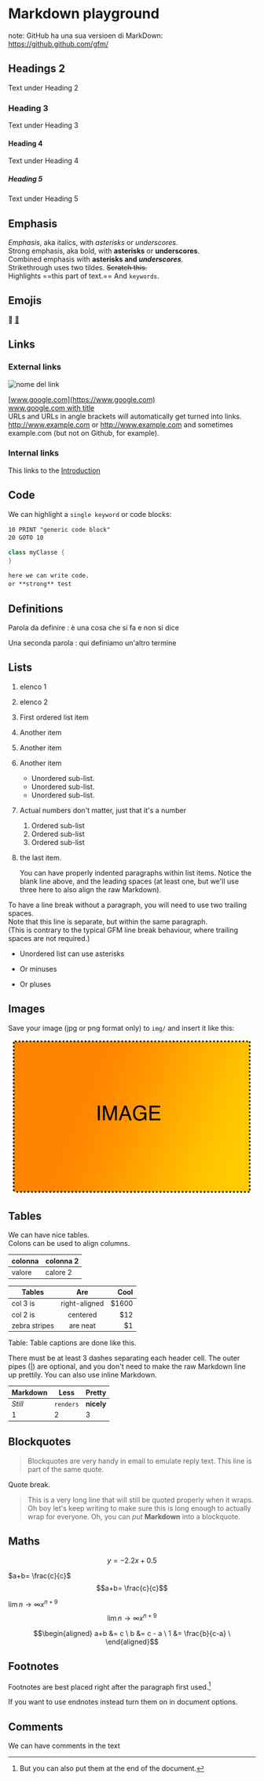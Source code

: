 # Markdown playground

note: GitHub ha una sua versioen di MarkDown: <https://github.github.com/gfm/>

## Headings 2

Text under Heading 2

### Heading 3

Text under Heading 3

#### Heading 4

Text under Heading 4

##### Heading 5

Text under Heading 5

## Emphasis

*Emphasis*, aka italics, with *asterisks* or _underscores_.  
Strong emphasis, aka bold, with **asterisks** or __underscores__.  
Combined emphasis with **asterisks and _underscores_**.  
Strikethrough uses two tildes. ~~Scratch this.~~  
Highlights ==this part of text.==
And `keywords`.  

## Emojis
🤣
[🤣](https://stefanocecere.com) 

## Links

### External links

![nome del link](http://www.sito.com)


[www.google.com](https://www.google.com)  
[www.google.com with title](https://www.google.com "Google's Homepage")   
URLs and URLs in angle brackets will automatically get turned into links.
http://www.example.com or <http://www.example.com> and sometimes
example.com (but not on Github, for example).

### Internal links
This links to the [Introduction](10_Introduzione.md) 

## Code

We can highlight a `single keyword` or code blocks:




```
10 PRINT "generic code block"
20 GOTO 10
```

```csharp
class myClasse {
}
```

```markdown
here we can write code.  
or **strong** test
```


## Definitions

Parola da definire
:  è una cosa che si fa e non si dice

Una seconda parola
:  qui definiamo un'altro termine

## Lists
1. elenco 1
2. elenco 2






1. First ordered list item
2. Another item
3. Another item
4. Another item
   - Unordered sub-list.
   - Unordered sub-list.
   - Unordered sub-list.
1. Actual numbers don't matter, just that it's a number
   1. Ordered sub-list
   1. Ordered sub-list
   1. Ordered sub-list
4. the last item.

   You can have properly indented paragraphs within list items. Notice the blank line above, and the leading spaces (at least one, but we'll use three here to also align the raw Markdown).

To have a line break without a paragraph, you will need to use two trailing spaces.  
Note that this line is separate, but within the same paragraph.  
(This is contrary to the typical GFM line break behaviour, where trailing spaces are not required.)

* Unordered list can use asterisks
- Or minuses
+ Or pluses

## Images

Save your image (jpg or png format only) to `img/` and insert it like this:

![Figure 1 caption text](img/image.jpg)

## Tables

We can have nice tables.  
Colons can be used to align columns.  


| colonna | colonna 2 |
| --- | --- |
| valore | calore 2|



| Tables        | Are           | Cool  |
| ------------- |:-------------:| -----:|
| col 3 is      | right-aligned | $1600 |
| col 2 is      | centered      |   $12 |
| zebra stripes | are neat      |    $1 |

Table: Table captions are done like this.

There must be at least 3 dashes separating each header cell.
The outer pipes (|) are optional, and you don't need to make the
raw Markdown line up prettily. You can also use inline Markdown.

Markdown | Less | Pretty
--- | --- | ---
*Still* | `renders` | **nicely**
1 | 2 | 3

## Blockquotes

> Blockquotes are very handy in email to emulate reply text.
> This line is part of the same quote.

Quote break.

> This is a very long line that will still be quoted properly when it wraps. Oh boy let's keep writing to make sure this is long enough to actually wrap for everyone. Oh, you can *put* **Markdown** into a blockquote.

## Maths

$$
y = -2.2x + 0.5
$$

$a+b= \frac{c}{c}$
$$a+b= \frac{c}{c}$$

$\lim{n \to \infty} x^{n+9}$
$$\lim{n \to \infty} x^{n+9}$$

$$\begin{aligned}
  a+b &= c           \
  b &= c - a         \
  1 &= \frac{b}{c-a} \
\end{aligned}$$

## Footnotes

Footnotes are best placed right after the paragraph first used.[^footnote]

[^footnote]: But you can also put them at the end of the document.

If you want to use endnotes instead turn them on in document options.


## Comments

We can have comments in the text

<!-- Comments are not shown in the final PDF -->
